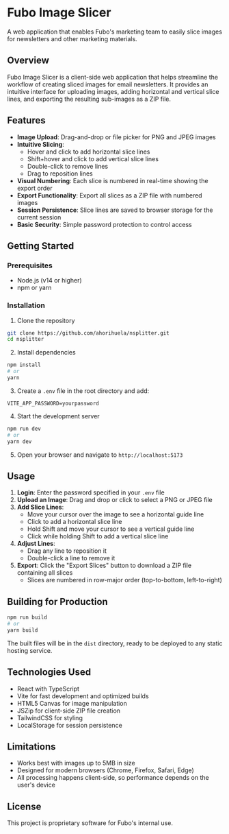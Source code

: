 # Fubo Image Slicer

A web application that enables Fubo's marketing team to easily slice images for newsletters and other marketing materials.

## Overview

Fubo Image Slicer is a client-side web application that helps streamline the workflow of creating sliced images for email newsletters. It provides an intuitive interface for uploading images, adding horizontal and vertical slice lines, and exporting the resulting sub-images as a ZIP file.

## Features

- **Image Upload**: Drag-and-drop or file picker for PNG and JPEG images
- **Intuitive Slicing**: 
  - Hover and click to add horizontal slice lines
  - Shift+hover and click to add vertical slice lines
  - Double-click to remove lines
  - Drag to reposition lines
- **Visual Numbering**: Each slice is numbered in real-time showing the export order
- **Export Functionality**: Export all slices as a ZIP file with numbered images
- **Session Persistence**: Slice lines are saved to browser storage for the current session
- **Basic Security**: Simple password protection to control access

## Getting Started

### Prerequisites

- Node.js (v14 or higher)
- npm or yarn

### Installation

1. Clone the repository
```bash
git clone https://github.com/ahorihuela/nsplitter.git
cd nsplitter
```

2. Install dependencies
```bash
npm install
# or
yarn
```

3. Create a `.env` file in the root directory and add:
```
VITE_APP_PASSWORD=yourpassword
```

4. Start the development server
```bash
npm run dev
# or
yarn dev
```

5. Open your browser and navigate to `http://localhost:5173`

## Usage

1. **Login**: Enter the password specified in your `.env` file
2. **Upload an Image**: Drag and drop or click to select a PNG or JPEG file
3. **Add Slice Lines**:
   - Move your cursor over the image to see a horizontal guide line
   - Click to add a horizontal slice line
   - Hold Shift and move your cursor to see a vertical guide line
   - Click while holding Shift to add a vertical slice line
4. **Adjust Lines**:
   - Drag any line to reposition it
   - Double-click a line to remove it
5. **Export**: Click the "Export Slices" button to download a ZIP file containing all slices
   - Slices are numbered in row-major order (top-to-bottom, left-to-right)

## Building for Production

```bash
npm run build
# or
yarn build
```

The built files will be in the `dist` directory, ready to be deployed to any static hosting service.

## Technologies Used

- React with TypeScript
- Vite for fast development and optimized builds
- HTML5 Canvas for image manipulation
- JSZip for client-side ZIP file creation
- TailwindCSS for styling
- LocalStorage for session persistence

## Limitations

- Works best with images up to 5MB in size
- Designed for modern browsers (Chrome, Firefox, Safari, Edge)
- All processing happens client-side, so performance depends on the user's device

## License

This project is proprietary software for Fubo's internal use.
